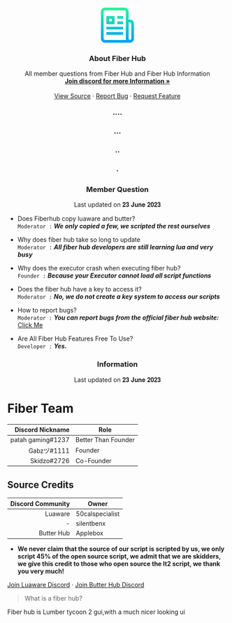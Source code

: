 
<br />
<div align="center">
  <a href="https://github.com">
    <img src="logo.png" alt="Logo" width="80" height="80">
  </a>

  <h3 align="center">About Fiber Hub</h3>

  <p align="center">
    All member questions from Fiber Hub and Fiber Hub Information
    <br />
    <a href="https://discord.gg/4wp7uhsnvh"><strong>Join discord for more Information »</strong></a>
    <br />
    <br />
    <a href="https://github.com/Fiberian/ggoo/blob/main/README.md">View Source</a>
    ·
    <a href="https://fiberhub.xyz/api/reportbug">Report Bug</a>
    ·
    <a href="https://fiberhub.xyz/api/requestfeature">Request Feature</a>
  </p>
</div>

<h3 align="center">····</h3>
<h3 align="center">···</h3>
<h3 align="center">··</h3>
<h3 align="center">·</h3>

<h3 align="center">Member Question</h3>
<p align="center">
    Last updated on 𝟐𝟑 𝐉𝐮𝐧𝐞 𝟐𝟎𝟐𝟑
  <p/>
  </div>
  
- Does Fiberhub copy luaware and butter?<br />
`Moderator :` ***We only copied a few, we scripted the rest ourselves***

- Why does fiber hub take so long to update<br />
`Moderator :` ***All fiber hub developers are still learning lua and very busy***


- Why does the executor crash when executing fiber hub?<br />
`Founder :` ***Because your Executor cannot load all script functions***


- Does the fiber hub have a key to access it?<br />
`Moderator :` ***No, we do not create a key system to access our scripts***

- How to report bugs?<br />
`Moderator :` ***You can report bugs from the official fiber hub website:*** <a href="https://fiberhub.xyz/api/reportbug">Click Me</a>

 - Are All Fiber Hub Features Free To Use?<br />
`Developer :` ***Yes.***

<h3 align="center">Information</h3>
<p align="center">
    Last updated on 𝟐𝟑 𝐉𝐮𝐧𝐞 𝟐𝟎𝟐𝟑
  <p/>
  </div>
  
  # Fiber Team
| Discord Nickname | Role |
|-----:|-----------|
|     patah gaming#1237| Better Than Founder|
|     Gabzヅ#1111| Founder    |
|     Skidzo#2726| Co-Founder       |


## Source Credits

| Discord Community | Owner |
|-----:|-----------|
|            Luaware | 50calspecialist|
|     - | silentbenx    |
|     Butter Hub| Applebox       |

- **We never claim that the source of our script is scripted by us, we only script 45% of the open source script, we admit that we are skidders, we give this credit to those who open source the lt2 script, we thank you very much!**

<a href="https://discord.gg/luaware">Join Luaware Discord</a>
·
<a href="https://discord.gg/butterhub">Join Butter Hub Discord</a>

> What is a fiber hub?

Fiber hub is Lumber tycoon 2 gui,with a much nicer looking ui
